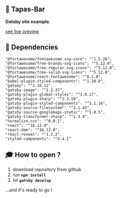 ## 🚀 Tapas-Bar

**Gatsby site example.**

  [see live preview](https://tapas-bar.netlify.com/)

## 🧐 Dependencies

    "@fortawesome/fontawesome-svg-core": "^1.2.26",
    "@fortawesome/free-brands-svg-icons": "^5.12.0",
    "@fortawesome/free-regular-svg-icons": "^5.12.0",
    "@fortawesome/free-solid-svg-icons": "^5.12.0",
    "@fortawesome/react-fontawesome": "^0.1.8",
    "babel-plugin-styled-components": "^1.10.6",
    "gatsby": "^2.18.12",
    "gatsby-image": "^2.2.37",
    "gatsby-plugin-global-styles": "^1.0.17",
    "gatsby-plugin-sharp": "^2.3.10",
    "gatsby-plugin-styled-components": "^3.1.16",
    "gatsby-source-filesystem": "^2.1.43",
    "gatsby-source-googlemaps-static": "^1.0.5",
    "gatsby-transformer-sharp": "^2.3.9",
    "normalize.css": "^8.0.1",
    "react": "^16.12.0",
    "react-dom": "^16.12.0",
    "react-reveal": "^1.2.2",
    "styled-components": "^4.4.1"

## 🎓 How to open ?

1. download repository from github
2. run **`npm install`**
3. hit **`gatsby develop`**

...and it's ready to go !
